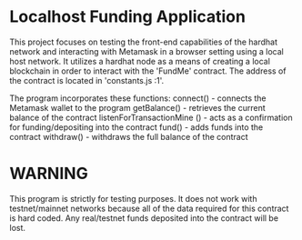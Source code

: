 # Localhost Funding Application

This project focuses on testing the front-end capabilities of the hardhat network and interacting with Metamask in a browser setting using a local host network. It utilizes a hardhat node as a means of creating a local blockchain in order to interact with the 'FundMe' contract. The address of the contract is located in 'constants.js :1'.

The program incorporates these functions:
connect() - connects the Metamask wallet to the program
getBalance() - retrieves the current balance of the contract
listenForTransactionMine () - acts as a confirmation for funding/depositing into the contract
fund() - adds funds into the contract
withdraw() - withdraws the full balance of the contract

# WARNING

This program is strictly for testing purposes. It does not work with testnet/mainnet networks because all of the data required for this contract is hard coded. Any real/testnet funds deposited into the contract will be lost.
